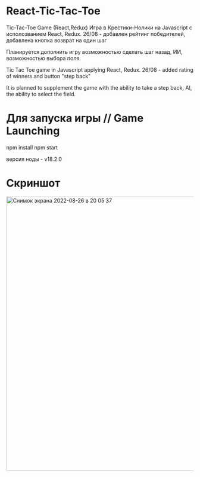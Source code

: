 # React-Tic-Tac-Toe
Tic-Tac-Toe Game (React,Redux)
Игра в Крестики-Нолики на Javascript с исполозванием React, Redux.
26/08 - добавлен рейтинг победителей, добавлена кнопка возврат на один шаг

Планируется дополнить игру возможностью сделать шаг назад, ИИ, возможностью выбора поля.

Tic Tac Toe game in Javascript applying React, Redux.
26/08 - added rating of winners and button "step back"

It is planned to supplement the game with the ability to take a step back, AI, the ability to select the field.

# Для запуска игры // Game Launching
npm install
npm start

версия ноды - v18.2.0


# Скриншот


<img width="734" alt="Снимок экрана 2022-08-26 в 20 05 37" src="https://user-images.githubusercontent.com/105541761/186957327-4ff64830-42fb-4288-b29c-415968a3d590.png">



